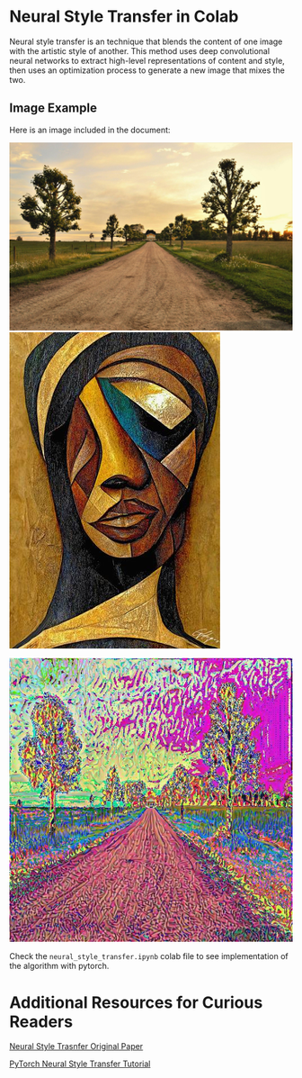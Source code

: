 # Neural Style Transfer in Colab

Neural style transfer is an technique that blends the content of one image with the artistic style of another. This method uses deep convolutional neural networks to extract high-level representations of content and style, then uses an optimization process to generate a new image that mixes the two.

## Image Example

Here is an image included in the document:


![conent](https://github.com/haykdaghunts/neural_style_transfer_pytorch/blob/main/conent.jpg) ![style](https://github.com/haykdaghunts/neural_style_transfer_pytorch/blob/main/style_brownish.jpg)

![output](https://github.com/haykdaghunts/neural_style_transfer_pytorch/blob/main/output_image.jpg)




Check the `neural_style_transfer.ipynb` colab file to see implementation of the algorithm with pytorch.



# Additional Resources for Curious Readers

[Neural Style Trasnfer Original Paper](https://arxiv.org/abs/1508.06576)

[PyTorch Neural Style Transfer Tutorial](https://pytorch.org/tutorials/advanced/neural_style_tutorial.html)
